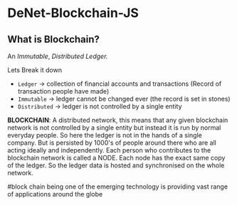# DeNet-Blockchain-JS

## What is Blockchain?
An *Immutable*, *Distributed Ledger.*

Lets Break it down
  - `Ledger` -> collection of financial accounts and transactions (Record of transaction people have made) 
  - `Immutable` -> ledger cannot be changed ever (the record is set in stones)
  - `Distributed` -> ledger is not controlled by a single entity

**BLOCKCHAIN**: A distributed network, this means that any given blockchain network is not controlled by a single entity but instead it is run by normal everyday people. 
So here the ledger is not in the hands of a single company. But is persisted by 1000's of people around there who are all acting ideally and independently. 
Each person who contributes to the blockchain network is called a NODE. Each node has the exact same copy of the ledger. So the ledger data is hosted and synchronised on the whole network. 


#block chain being one of the emerging technology is providing vast range of applications around the globe
